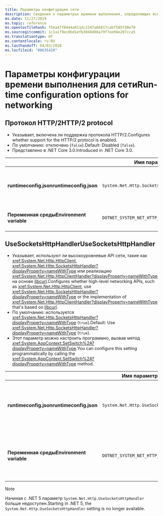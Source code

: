 ```yaml
---
title: Параметры конфигурации сети
description: Сведения о параметрах времени выполнения, определяющих использование сети для приложений .NET Core.
ms.date: 11/27/2019
ms.topic: reference
ms.openlocfilehash: f5ea47f0444a911dc2347a66817cabf585fd8e70
ms.sourcegitcommit: 1c1a1f9ec0bd1efb3040d86a79f7ee94e207cca5
ms.translationtype: HT
ms.contentlocale: ru-RU
ms.lasthandoff: 04/03/2020
ms.locfileid: "80635428"
---
```

# <a name="run-time-configuration-options-for-networking"></a><span data-ttu-id="6b602-103">Параметры конфигурации времени выполнения для сети</span><span class="sxs-lookup"><span data-stu-id="6b602-103">Run-time configuration options for networking</span></span>

## <a name="http2-protocol"></a><span data-ttu-id="6b602-104">Протокол HTTP/2</span><span class="sxs-lookup"><span data-stu-id="6b602-104">HTTP/2 protocol</span></span>

- <span data-ttu-id="6b602-105">Указывает, включена ли поддержка протокола HTTP/2.</span><span class="sxs-lookup"><span data-stu-id="6b602-105">Configures whether support for the HTTP/2 protocol is enabled.</span></span>
- <span data-ttu-id="6b602-106">По умолчанию: отключено (`false`).</span><span class="sxs-lookup"><span data-stu-id="6b602-106">Default: Disabled (`false`).</span></span>
- <span data-ttu-id="6b602-107">Представлено в .NET Core 3.0.</span><span class="sxs-lookup"><span data-stu-id="6b602-107">Introduced in .NET Core 3.0.</span></span>

| | <span data-ttu-id="6b602-108">Имя параметра</span><span class="sxs-lookup"><span data-stu-id="6b602-108">Setting name</span></span> | <span data-ttu-id="6b602-109">Значения</span><span class="sxs-lookup"><span data-stu-id="6b602-109">Values</span></span> |
| - | - | - |
| <span data-ttu-id="6b602-110">**runtimeconfig.json**</span><span class="sxs-lookup"><span data-stu-id="6b602-110">**runtimeconfig.json**</span></span> | `System.Net.Http.SocketsHttpHandler.Http2Support` | <span data-ttu-id="6b602-111">`false` — отключено</span><span class="sxs-lookup"><span data-stu-id="6b602-111">`false` - disabled</span></span><br/><span data-ttu-id="6b602-112">`true` — включено</span><span class="sxs-lookup"><span data-stu-id="6b602-112">`true` - enabled</span></span> |
| <span data-ttu-id="6b602-113">**Переменная среды**</span><span class="sxs-lookup"><span data-stu-id="6b602-113">**Environment variable**</span></span> | `DOTNET_SYSTEM_NET_HTTP_SOCKETSHTTPHANDLER_HTTP2SUPPORT` | <span data-ttu-id="6b602-114">`0` — отключено</span><span class="sxs-lookup"><span data-stu-id="6b602-114">`0` - disabled</span></span><br/><span data-ttu-id="6b602-115">`1` — включено</span><span class="sxs-lookup"><span data-stu-id="6b602-115">`1` - enabled</span></span> |

## <a name="usesocketshttphandler"></a><span data-ttu-id="6b602-116">UseSocketsHttpHandler</span><span class="sxs-lookup"><span data-stu-id="6b602-116">UseSocketsHttpHandler</span></span>

- <span data-ttu-id="6b602-117">Указывает, используют ли высокоуровневые API сети, такие как <xref:System.Net.Http.HttpClient>, <xref:System.Net.Http.SocketsHttpHandler?displayProperty=nameWithType> или реализацию <xref:System.Net.Http.HttpClientHandler?displayProperty=nameWithType> на основе [libcurl](https://curl.haxx.se/libcurl/).</span><span class="sxs-lookup"><span data-stu-id="6b602-117">Configures whether high-level networking APIs, such as <xref:System.Net.Http.HttpClient>, use <xref:System.Net.Http.SocketsHttpHandler?displayProperty=nameWithType> or the implementation of <xref:System.Net.Http.HttpClientHandler?displayProperty=nameWithType> that's based on [libcurl](https://curl.haxx.se/libcurl/).</span></span>
- <span data-ttu-id="6b602-118">По умолчанию: используется <xref:System.Net.Http.SocketsHttpHandler?displayProperty=nameWithType> (`true`).</span><span class="sxs-lookup"><span data-stu-id="6b602-118">Default: Use <xref:System.Net.Http.SocketsHttpHandler?displayProperty=nameWithType> (`true`).</span></span>
- <span data-ttu-id="6b602-119">Этот параметр можно настроить программно, вызвав метод <xref:System.AppContext.SetSwitch%2A?displayProperty=nameWithType>.</span><span class="sxs-lookup"><span data-stu-id="6b602-119">You can configure this setting programmatically by calling the <xref:System.AppContext.SetSwitch%2A?displayProperty=nameWithType> method.</span></span>

| | <span data-ttu-id="6b602-120">Имя параметра</span><span class="sxs-lookup"><span data-stu-id="6b602-120">Setting name</span></span> | <span data-ttu-id="6b602-121">Значения</span><span class="sxs-lookup"><span data-stu-id="6b602-121">Values</span></span> |
| - | - | - |
| <span data-ttu-id="6b602-122">**runtimeconfig.json**</span><span class="sxs-lookup"><span data-stu-id="6b602-122">**runtimeconfig.json**</span></span> | `System.Net.Http.UseSocketsHttpHandler` | <span data-ttu-id="6b602-123">`true` — позволяет использовать <xref:System.Net.Http.SocketsHttpHandler></span><span class="sxs-lookup"><span data-stu-id="6b602-123">`true` - enables the use of <xref:System.Net.Http.SocketsHttpHandler></span></span><br/><span data-ttu-id="6b602-124">`false` — позволяет использовать <xref:System.Net.Http.HttpClientHandler></span><span class="sxs-lookup"><span data-stu-id="6b602-124">`false` - enables the use of <xref:System.Net.Http.HttpClientHandler></span></span> |
| <span data-ttu-id="6b602-125">**Переменная среды**</span><span class="sxs-lookup"><span data-stu-id="6b602-125">**Environment variable**</span></span> | `DOTNET_SYSTEM_NET_HTTP_USESOCKETSHTTPHANDLER` | <span data-ttu-id="6b602-126">`1` — позволяет использовать <xref:System.Net.Http.SocketsHttpHandler></span><span class="sxs-lookup"><span data-stu-id="6b602-126">`1` - enables the use of <xref:System.Net.Http.SocketsHttpHandler></span></span><br/><span data-ttu-id="6b602-127">`0` — позволяет использовать <xref:System.Net.Http.HttpClientHandler></span><span class="sxs-lookup"><span data-stu-id="6b602-127">`0` - enables the use of <xref:System.Net.Http.HttpClientHandler></span></span> |

> [!NOTE]
> <span data-ttu-id="6b602-128">Начиная с .NET 5 параметр `System.Net.Http.UseSocketsHttpHandler` больше недоступен.</span><span class="sxs-lookup"><span data-stu-id="6b602-128">Starting in .NET 5, the `System.Net.Http.UseSocketsHttpHandler` setting is no longer available.</span></span>
